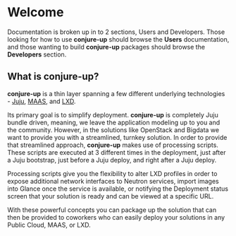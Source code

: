 # Welcome

Documentation is broken up in to 2 sections, Users and Developers.
Those looking for how to use <strong>conjure-up</strong> should browse
the **Users** documentation, and those wanting to build
**conjure-up** packages should browse the
**Developers** section.

## What is conjure-up?

**conjure-up** is a thin layer spanning a few different underlying
technologies - <a href="https://jujucharms.com">Juju</a>, <a
href="http://maas.io">MAAS</a>, and <a
href="http://linuxcontainers.org">LXD</a>.

Its primary goal is to simplify deployment. **conjure-up** is completely Juju
bundle driven, meaning, we leave the application modeling up to you and the
community. However, in the solutions like OpenStack and Bigdata we want to
provide you with a streamlined, turnkey solution. In order to provide that
streamlined approach, **conjure-up** makes use of processing scripts. These
scripts are executed at 3 different times in the deployment, just after a Juju
bootstrap, just before a Juju deploy, and right after a Juju deploy.

Processing scripts give you the flexibility to alter LXD profiles in order to
expose additional network interfaces to Neutron services, import images into
Glance once the service is available, or notifying the Deployment status screen
that your solution is ready and can be viewed at a specific URL.

With these powerful concepts you can package up the solution that can then be
provided to coworkers who can easily deploy your solutions in any Public Cloud,
MAAS, or LXD.
